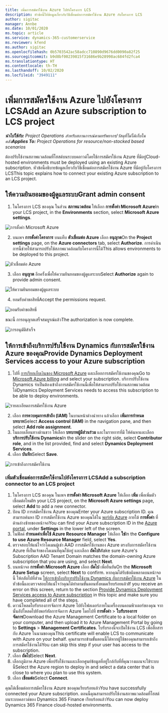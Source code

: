 ```yaml
---
title: เพิ่มการสมัครใช้งาน Azure ไปยังโครงการ LCS
description: หัวข้อนี้ให้ข้อมูลเกี่ยวกับวิธีเชื่อมต่อการสมัครใช้งาน Azure กับโครงการ LCS
author: sigitac
manager: Annbe
ms.date: 10/01/2020
ms.topic: article
ms.service: dynamics-365-customerservice
ms.reviewer: kfend
ms.author: sigitac
ms.openlocfilehash: 0b5703542ac58adcc710890d9676dd0090a82f25
ms.sourcegitcommit: b9d8bf00239815f31686e9b28998ac684fd2fca4
ms.translationtype: HT
ms.contentlocale: th-TH
ms.lasthandoff: 10/02/2020
ms.locfileid: "3949111"
---
```

# <a name="add-an-azure-subscription-to-lcs-project"></a><span data-ttu-id="b7e6f-103">เพิ่มการสมัครใช้งาน Azure ไปยังโครงการ LCS</span><span class="sxs-lookup"><span data-stu-id="b7e6f-103">Add an Azure subscription to LCS project</span></span>

<span data-ttu-id="b7e6f-104">_**นำไปใช้กับ:** Project Operations สำหรับสถานการณ์ตามทรัพยากร/วัสดุที่ไม่ได้เก็บในคลัง_</span><span class="sxs-lookup"><span data-stu-id="b7e6f-104">_**Applies To:** Project Operations for resource/non-stocked based scenarios_</span></span>

<span data-ttu-id="b7e6f-105">ต้องปรับใช้งานสภาพแวดล้อมที่โฮสต์บนระบบคลาวด์โดยใช้การสมัครใช้งาน Azure ที่มีอยู่</span><span class="sxs-lookup"><span data-stu-id="b7e6f-105">Cloud-hosted environments must be deployed using an existing Azure subscription.</span></span> <span data-ttu-id="b7e6f-106">หัวข้อนี้อธิบายข้อมูลเกี่ยวกับวิธีเชื่อมต่อการสมัครใช้งาน Azure ที่มีอยู่กับโครงการ LCS</span><span class="sxs-lookup"><span data-stu-id="b7e6f-106">This topic explains how to connect your existing Azure subscription to an LCS project.</span></span> 

## <a name="grant-admin-consent"></a><span data-ttu-id="b7e6f-107">ให้ความยินยอมของผู้ดูแลระบบ</span><span class="sxs-lookup"><span data-stu-id="b7e6f-107">Grant admin consent</span></span>

1. <span data-ttu-id="b7e6f-108">ในโครงการ LCS ของคุณ ในส่วน **สภาพแวดล้อม** ให้เลือก **การตั้งค่า Microsoft Azure**</span><span class="sxs-lookup"><span data-stu-id="b7e6f-108">In your LCS project, in the **Environments** section, select **Microsoft Azure settings**.</span></span>

![การตั้งค่า Microsoft Azure](./media/1MicrosoftAzureSettings.png)

2. <span data-ttu-id="b7e6f-110">บนเพจ **การตั้งค่าโครงการ** บนแท็บ **ตัวเชื่อมต่อ Azure** เลือก **อนุญาต**</span><span class="sxs-lookup"><span data-stu-id="b7e6f-110">On the **Project settings** page, on the **Azure connectors** tab, select **Authorize**.</span></span> <span data-ttu-id="b7e6f-111">การดำเนินการนี้ช่วยให้สามารถปรับใช้สภาพแวดล้อมกับโครงการนี้ได้</span><span class="sxs-lookup"><span data-stu-id="b7e6f-111">This allows environments to be deployed to this project.</span></span>

![ตัวเชื่อมต่อ Azure](./media/2AzureConnectors.png)

3. <span data-ttu-id="b7e6f-113">เลือก **อนุญาต** อีกครั้งเพื่อให้ความยินยอมของผู้ดูแลระบบ</span><span class="sxs-lookup"><span data-stu-id="b7e6f-113">Select **Authorize** again to provide admin consent.</span></span>

![ให้ความยินยอมของผู้ดูแลระบบ](./media/3GrantAdminConsent.png)

4. <span data-ttu-id="b7e6f-115">ยอมรับคำขอสิทธิ์</span><span class="sxs-lookup"><span data-stu-id="b7e6f-115">Accept the permissions request.</span></span>

![ยอมรับคำขอสิทธิ์](./media/4AcceptPermissionRequest.png)

<span data-ttu-id="b7e6f-117">ขณะนี้ การอนุญาตเสร็จสมบูรณ์แล้ว</span><span class="sxs-lookup"><span data-stu-id="b7e6f-117">The authorization is now complete.</span></span> 

![การอนุมัติสำเร็จ](./media/5AuthorizationComplete.png)

## <a name="provide-dynamics-deployment-services-access-to-your-azure-subscription"></a><a name="provide"></a><span data-ttu-id="b7e6f-119">ให้การเข้าถึงบริการปรับใช้งาน Dynamics กับการสมัครใช้งาน Azure ของคุณ</span><span class="sxs-lookup"><span data-stu-id="b7e6f-119">Provide Dynamics Deployment Services access to your Azure subscription</span></span>

1. <span data-ttu-id="b7e6f-120">ไปที่ [การเรียกเก็บเงินของ Microsoft Azure](https://portal.azure.com/#blade/Microsoft\_Azure\_Billing/SubscriptionsBlade) และเลือกการสมัครใช้งานของคุณ</span><span class="sxs-lookup"><span data-stu-id="b7e6f-120">Go to [Microsoft Azure billing](https://portal.azure.com/#blade/Microsoft\_Azure\_Billing/SubscriptionsBlade) and select your subscription.</span></span> <span data-ttu-id="b7e6f-121">บริการปรับใช้งาน Dynamics จำเป็นต้องเข้าถึงการสมัครใช้งานนี้เพื่อให้สามารถปรับใช้งานสภาพแวดล้อมได้</span><span class="sxs-lookup"><span data-stu-id="b7e6f-121">Dynamics Deployment Services needs to access this subscription to be able to deploy environments.</span></span>

![รายละเอียดการสมัครใช้งาน Azure](./media/6AzureSubscription.png)

2. <span data-ttu-id="b7e6f-123">เลือก **การควบคุมการเข้าถึง (IAM)** ในบานหน้าต่างนำทาง แล้วเลือก **เพิ่มการกำหนดบทบาท**</span><span class="sxs-lookup"><span data-stu-id="b7e6f-123">Select **Access control (IAM)** in the navigation pane, and then select **Add role assignment**.</span></span>
3. <span data-ttu-id="b7e6f-124">ในแถบเลื่อนทางด้านขวา ให้เลือก **บทบาทผู้มีส่วนร่วม** และในรายการที่มี ให้ค้นหาและเลือก **บริการปรับใช้งาน Dynamics**</span><span class="sxs-lookup"><span data-stu-id="b7e6f-124">In the slider on the right side, select **Contributor role**, and in the list provided, find and select **Dynamics Deployment Services**.</span></span> 
4. <span data-ttu-id="b7e6f-125">เลือก **บันทึก**</span><span class="sxs-lookup"><span data-stu-id="b7e6f-125">Select **Save**.</span></span>

![การเข้าถึงการสมัครใช้งาน](./media/7SubscriptionAccess.png)

### <a name="add-a-subscription-connector-to-an-lcs-project"></a><span data-ttu-id="b7e6f-127">เพิ่มตัวเชื่อมต่อการสมัครใช้งานไปยังโครงการ LCS</span><span class="sxs-lookup"><span data-stu-id="b7e6f-127">Add a subscription connector to an LCS project</span></span>

1. <span data-ttu-id="b7e6f-128">ในโครงการ LCS ของคุณ ในเพจ **การตั้งค่า Microsoft Azure** ให้เลือก **เพิ่ม** เพื่อเพิ่มตัวเชื่อมต่อใหม่</span><span class="sxs-lookup"><span data-stu-id="b7e6f-128">In your LCS project, on the **Microsoft Azure settings** page, select **Add** to add a new connector.</span></span>
2. <span data-ttu-id="b7e6f-129">ป้อน ID การสมัครใช้งาน Azure ของคุณ</span><span class="sxs-lookup"><span data-stu-id="b7e6f-129">Enter your Azure subscription ID.</span></span> <span data-ttu-id="b7e6f-130">คุณสามารถค้นหา ID การสมัครใช้งาน Azure ของคุณได้ใน [พอร์ทัล Azure](https://ms.portal.azure.com/) ภายใต้ **การตั้งค่า** ที่ด้านล่างซ้ายของหน้าจอ</span><span class="sxs-lookup"><span data-stu-id="b7e6f-130">You can find your Azure subscription ID in the [Azure portal](https://ms.portal.azure.com/), under  **Settings**  in the lower left of the screen.</span></span>
3. <span data-ttu-id="b7e6f-131">ในฟิลด์ **กำหนดค่าเพื่อใช้ Azure Resource Manager** ให้เลือก **ใช่**</span><span class="sxs-lookup"><span data-stu-id="b7e6f-131">In the **Configure to use Azure Resource Manager** field, select **Yes**.</span></span>
4. <span data-ttu-id="b7e6f-132">ตรวจสอบให้แน่ใจว่าโดเมนผู้เช่า AAD การสมัครใช้งานของ Azure ตรงกับการสมัครใช้งาน Azure ที่เป็นเจ้าของโดเมนที่คุณใช้อยู่ และเลือก **ถัดไป**</span><span class="sxs-lookup"><span data-stu-id="b7e6f-132">Make sure Azure's Subscription AAD Tenant Domain matches the domain-owning Azure subscription that you are using, and select **Next**.</span></span>
5. <span data-ttu-id="b7e6f-133">บนหน้าจอ **การตั้งค่า Microsoft Azure** เลือก **ถัดไป** เพื่อยืนยัน</span><span class="sxs-lookup"><span data-stu-id="b7e6f-133">On the **Microsoft Azure Setup** screen, select **Next** to confirm.</span></span> <span data-ttu-id="b7e6f-134">หากคุณได้รับข้อผิดพลาดบนหน้าจอนี้ ให้กลับไปที่ส่วน [ให้การเข้าถึงบริการปรับใช้งาน Dynamics กับการสมัครใช้งาน Azure](#provide) ในหัวข้อนี้และตรวจสอบให้แน่ใจว่าคุณได้ทำตามขั้นตอนทั้งหมดเรียบร้อยแล้ว</span><span class="sxs-lookup"><span data-stu-id="b7e6f-134">If you receive an error on this screen, return to the section [Provide Dynamics Deployment Services access to Azure subscription](#provide) in this topic and make sure you have completed all of the steps.</span></span>
6. <span data-ttu-id="b7e6f-135">ดาวน์โหลดใบรับรองการจัดการ Azure ไปยังโฟลเดอร์ภายในเครื่องบนคอมพิวเตอร์ของคุณ จากนั้นอัปโหลดไปยังพอร์ทัลการจัดการ Azure โดยไปที่ **การตั้งค่า** > **ใบรับรองการจัดการ**</span><span class="sxs-lookup"><span data-stu-id="b7e6f-135">Download the Azure Management Certificate to a local folder on your computer, and then upload it to Azure Management Portal by going to **Settings** > **Management Certificates**.</span></span> <span data-ttu-id="b7e6f-136">ใบรับรองนี้จะเปิดใช้งาน LCS เพื่อสื่อสารกับ Azure ในนามของคุณ</span><span class="sxs-lookup"><span data-stu-id="b7e6f-136">This certificate will enable LCS to communicate with Azure on your behalf.</span></span> <span data-ttu-id="b7e6f-137">คุณสามารถข้ามขั้นตอนนี้ได้หากผู้ใช้ของคุณสามารถเข้าถึงการสมัครใช้งานได้</span><span class="sxs-lookup"><span data-stu-id="b7e6f-137">You can skip this step if your user has access to the subscription.</span></span>
7. <span data-ttu-id="b7e6f-138">เลือก **ถัดไป**</span><span class="sxs-lookup"><span data-stu-id="b7e6f-138">Select  **Next**.</span></span>
8. <span data-ttu-id="b7e6f-139">เลือกภูมิภาค Azure เพื่อปรับใช้งานและเลือกศูนย์ข้อมูลที่อยู่ใกล้กับที่ที่คุณวางแผนจะใช้ระบบนี้</span><span class="sxs-lookup"><span data-stu-id="b7e6f-139">Select the Azure region to deploy in and select a data center that is close to where you plan to use this system.</span></span>
9.  <span data-ttu-id="b7e6f-140">เลือก **เชื่อมต่อ**</span><span class="sxs-lookup"><span data-stu-id="b7e6f-140">Select  **Connect**.</span></span>

<span data-ttu-id="b7e6f-141">คุณได้เชื่อมต่อการสมัครใช้งาน Azure ของคุณเรียบร้อยแล้ว</span><span class="sxs-lookup"><span data-stu-id="b7e6f-141">You have successfully connected your Azure subscription.</span></span> <span data-ttu-id="b7e6f-142">ตอนนี้คุณสามารถปรับใช้งานสภาพแวดล้อมที่โฮสต์บนระบบคลาวด์ของ Dynamics 365 Finance เรียบร้อยแล้ว</span><span class="sxs-lookup"><span data-stu-id="b7e6f-142">You can now deploy Dynamics 365 Finance cloud-hosted environments.</span></span>


